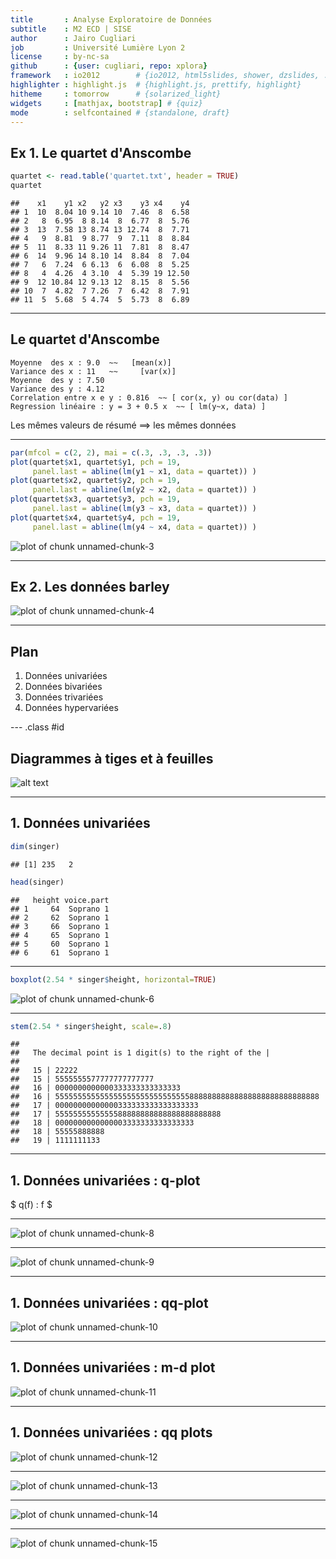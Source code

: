 ```yaml
---
title       : Analyse Exploratoire de Données
subtitle    : M2 ECD | SISE
author      : Jairo Cugliari
job         : Université Lumière Lyon 2
license     : by-nc-sa
github      : {user: cugliari, repo: xplora}
framework   : io2012        # {io2012, html5slides, shower, dzslides, ...}
highlighter : highlight.js  # {highlight.js, prettify, highlight}
hitheme     : tomorrow      # {solarized_light}
widgets     : [mathjax, bootstrap] # {quiz}
mode        : selfcontained # {standalone, draft}
--- 
```


<style>
iframe{
  height:450px;
  width:900px;
  margin:auto auto;
}

iframe {height: 300px; width: 900px}
</style>




Ex 1. Le quartet d'Anscombe
---------------------


```r
quartet <- read.table('quartet.txt', header = TRUE)            
quartet
```

```
##    x1    y1 x2   y2 x3    y3 x4    y4
## 1  10  8.04 10 9.14 10  7.46  8  6.58
## 2   8  6.95  8 8.14  8  6.77  8  5.76
## 3  13  7.58 13 8.74 13 12.74  8  7.71
## 4   9  8.81  9 8.77  9  7.11  8  8.84
## 5  11  8.33 11 9.26 11  7.81  8  8.47
## 6  14  9.96 14 8.10 14  8.84  8  7.04
## 7   6  7.24  6 6.13  6  6.08  8  5.25
## 8   4  4.26  4 3.10  4  5.39 19 12.50
## 9  12 10.84 12 9.13 12  8.15  8  5.56
## 10  7  4.82  7 7.26  7  6.42  8  7.91
## 11  5  5.68  5 4.74  5  5.73  8  6.89
```


---

Le quartet d'Anscombe
---------------------

``` 
Moyenne  des x : 9.0  ~~   [mean(x)]  
Variance des x : 11   ~~     [var(x)]
Moyenne  des y : 7.50
Variance des y : 4.12
Correlation entre x e y : 0.816  ~~ [ cor(x, y) ou cor(data) ]
Regression linéaire : y = 3 + 0.5 x  ~~ [ lm(y~x, data) ]
```
Les mêmes valeurs de résumé ==> les mêmes données 

---


```r
par(mfcol = c(2, 2), mai = c(.3, .3, .3, .3))
plot(quartet$x1, quartet$y1, pch = 19,
     panel.last = abline(lm(y1 ~ x1, data = quartet)) )
plot(quartet$x2, quartet$y2, pch = 19,
     panel.last = abline(lm(y2 ~ x2, data = quartet)) )
plot(quartet$x3, quartet$y3, pch = 19,
     panel.last = abline(lm(y3 ~ x3, data = quartet)) )
plot(quartet$x4, quartet$y4, pch = 19,
     panel.last = abline(lm(y4 ~ x4, data = quartet)) )
```

<img src="figure/unnamed-chunk-3.png" title="plot of chunk unnamed-chunk-3" alt="plot of chunk unnamed-chunk-3" style="display: block; margin: auto;" />


---

Ex 2. Les données barley
---------------------

<img src="figure/unnamed-chunk-4.png" title="plot of chunk unnamed-chunk-4" alt="plot of chunk unnamed-chunk-4" style="display: block; margin: auto;" />



---
## Plan

1. Données univariées
2. Données bivariées
3. Données trivariées 
4. Données hypervariées

--- .class #id 

## Diagrammes à tiges et à feuilles

![alt text](figure/72.png)

---

## 1. Données univariées 


```r
dim(singer)
```

```
## [1] 235   2
```

```r
head(singer)
```

```
##   height voice.part
## 1     64  Soprano 1
## 2     62  Soprano 1
## 3     66  Soprano 1
## 4     65  Soprano 1
## 5     60  Soprano 1
## 6     61  Soprano 1
```


---


```r
boxplot(2.54 * singer$height, horizontal=TRUE)
```

![plot of chunk unnamed-chunk-6](figure/unnamed-chunk-6.png) 


---

```r
stem(2.54 * singer$height, scale=.8)
```

```
## 
##   The decimal point is 1 digit(s) to the right of the |
## 
##   15 | 22222
##   15 | 5555555577777777777777
##   16 | 0000000000000333333333333333
##   16 | 55555555555555555555555555555588888888888888888888888888888
##   17 | 00000000000000333333333333333333
##   17 | 5555555555555588888888888888888888888
##   18 | 0000000000000003333333333333333
##   18 | 55555888888
##   19 | 1111111133
```


--- 

## 1. Données univariées : q-plot

$ q(f) : f $

---

<img src="figure/unnamed-chunk-8.png" title="plot of chunk unnamed-chunk-8" alt="plot of chunk unnamed-chunk-8" style="display: block; margin: auto;" />


---

<img src="figure/unnamed-chunk-9.png" title="plot of chunk unnamed-chunk-9" alt="plot of chunk unnamed-chunk-9" style="display: block; margin: auto;" />


---

## 1. Données univariées : qq-plot 

<img src="figure/unnamed-chunk-10.png" title="plot of chunk unnamed-chunk-10" alt="plot of chunk unnamed-chunk-10" style="display: block; margin: auto;" />




---

## 1. Données univariées :  m-d plot

<img src="figure/unnamed-chunk-11.png" title="plot of chunk unnamed-chunk-11" alt="plot of chunk unnamed-chunk-11" style="display: block; margin: auto;" />


---

## 1. Données univariées :  qq plots

<img src="figure/unnamed-chunk-12.png" title="plot of chunk unnamed-chunk-12" alt="plot of chunk unnamed-chunk-12" style="display: block; margin: auto;" />


---


<img src="figure/unnamed-chunk-13.png" title="plot of chunk unnamed-chunk-13" alt="plot of chunk unnamed-chunk-13" style="display: block; margin: auto;" />


---

<img src="figure/unnamed-chunk-14.png" title="plot of chunk unnamed-chunk-14" alt="plot of chunk unnamed-chunk-14" style="display: block; margin: auto;" />


---

<img src="figure/unnamed-chunk-15.png" title="plot of chunk unnamed-chunk-15" alt="plot of chunk unnamed-chunk-15" style="display: block; margin: auto;" />
